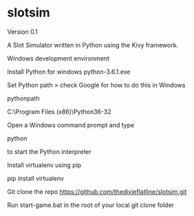 # slotsim

Version 0.1

A Slot Simulator written in Python using the Kivy framework.

Windows development environment

Install Python for windows python-3.6.1.exe

Set Python path > check Google for how to do this in Windows

pythonpath

C:\Program Files (x86)\Python36-32

Open a Windows command prompt and type

python

to start the Python interpreter

Install virtualenv using pip

pip install virtualenv

Git clone the repo https://github.com/thedixieflatline/slotsim.git

Run start-game.bat in the root of your local git clone folder
